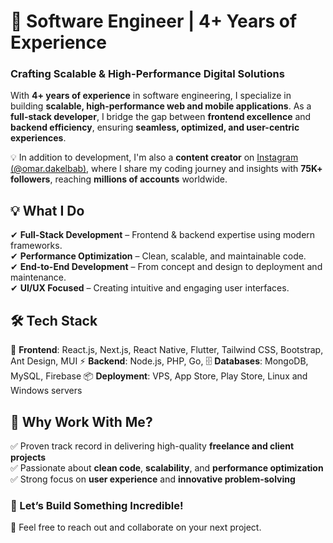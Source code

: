 # 🚀 Software Engineer | 4+ Years of Experience  

### Crafting Scalable & High-Performance Digital Solutions  

With **4+ years of experience** in software engineering, I specialize in building **scalable, high-performance web and mobile applications**. As a **full-stack developer**, I bridge the gap between **frontend excellence** and **backend efficiency**, ensuring **seamless, optimized, and user-centric experiences**.  

💡 In addition to development, I'm also a **content creator** on [Instagram (@omar.dakelbab)](https://instagram.com/omar.dakelbab), where I share my coding journey and insights with **75K+ followers**, reaching **millions of accounts** worldwide.  

## 💡 What I Do  
✔ **Full-Stack Development** – Frontend & backend expertise using modern frameworks.  
✔ **Performance Optimization** – Clean, scalable, and maintainable code.  
✔ **End-to-End Development** – From concept and design to deployment and maintenance.  
✔ **UI/UX Focused** – Creating intuitive and engaging user interfaces.  

## 🛠 Tech Stack  
🚀 **Frontend**: React.js, Next.js, React Native, Flutter, Tailwind CSS, Bootstrap, Ant Design, MUI
⚡ **Backend**: Node.js, PHP, Go, 
🗄 **Databases**: MongoDB, MySQL, Firebase
📦 **Deployment**: VPS, App Store, Play Store, Linux and Windows servers

## 🎯 Why Work With Me?  
✅ Proven track record in delivering high-quality **freelance and client projects**  
✅ Passionate about **clean code**, **scalability**, and **performance optimization**  
✅ Strong focus on **user experience** and **innovative problem-solving**  

### 🚀 Let’s Build Something Incredible!  
📩 Feel free to reach out and collaborate on your next project.  
